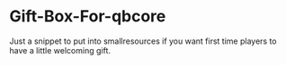 # Gift-Box-For-qbcore
Just a snippet to put into smallresources if you want first time players to have a little welcoming gift.
